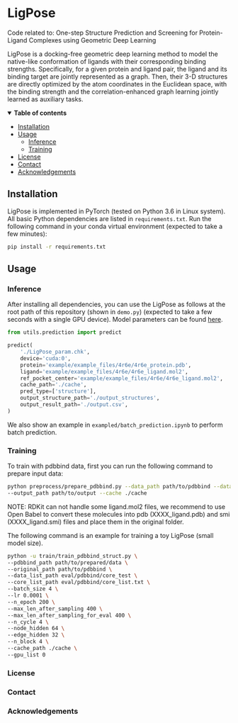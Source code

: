 # LigPose

Code related to: One-step Structure Prediction and Screening for Protein-Ligand Complexes using Geometric Deep Learning

LigPose is a docking-free geometric deep learning method to model the native-like conformation of ligands 
with their corresponding binding strengths. Specifically, for a given protein and ligand pair, 
the ligand and its binding target are jointly represented as a graph. 
Then, their 3-D structures are directly optimized by the atom coordinates in the Euclidean space, 
with the binding strength and the correlation-enhanced graph learning jointly learned as auxiliary tasks.


<details open><summary><b>Table of contents</b></summary>

- [Installation](#installation)
- [Usage](#usage)
  - [Inference](#inference)
  - [Training](#training)
- [License](#license)
- [Contact](#contact)
- [Acknowledgements](#acknowledgements)
</details>


## Installation <a name="installation"></a>

LigPose is implemented in PyTorch (tested on Python 3.6 in Linux system). All basic Python dependencies are listed in `requirements.txt`. 
Run the following command in your conda virtual environment (expected to take a few minutes):
  ```sh
  pip install -r requirements.txt
  ```

## Usage <a name="usage"></a>

### Inference <a name="inference"></a>


After installing all dependencies, you can use the LigPose as follows at the root path of this repository (shown in `demo.py`)
(expected to take a few seconds with a single GPU device). 
Model parameters can be found [here](https://1drv.ms/u/c/469b767efa9cca5a/EYKauV0h1dZHhZuNKcWzb9wBZFpOheesP8wnSdt_ImuZqw?e=R3kJ22).
```python
from utils.prediction import predict

predict(
    './LigPose_param.chk',                                              # path to LigPose parameters
    device='cuda:0',                                                    # device
    protein='example/example_files/4r6e/4r6e_protein.pdb',              # path to protein (receptor) file
    ligand='example/example_files/4r6e/4r6e_ligand.mol2',               # path to ligand file, or SMILES
    ref_pocket_center='example/example_files/4r6e/4r6e_ligand.mol2',    # a file for selecting pocket atoms (e.g. predictions from Fpocket)
    cache_path='./cache',                                               # a temporary path for saving processed files
    pred_type=['structure'],                                            # tasks (['structure'] for structure prediction // ['screening'] for virtual screening // ['structure', 'screening'])
    output_structure_path='./output_structures',                        # path to saving output structures
    output_result_path='./output.csv',                                  # path to saving output records (in csv format)
)
```

We also show an example in `exampled/batch_prediction.ipynb` to perform batch prediction.


### Training <a name="training"></a>

To train with pdbbind data, first you can run the following command to prepare input data:
```bash
python preprocess/prepare_pdbbind.py --data_path path/to/pdbbind --data_suppl_path path/to/INDEX_general_PL_data.year 
--output_path path/to/output --cache ./cache
```
NOTE: RDKit can not handle some ligand.mol2 files, we recommend to use Open Babel to convert these molecules into 
pdb (XXXX_ligand.pdb) and smi (XXXX_ligand.smi) files and place them in the original folder.

The following command is an example for training a toy LigPose (small model size).
```bash
python -u train/train_pdbbind_struct.py \
--pdbbind_path path/to/prepared/data \
--original_path path/to/pdbbind \
--data_list_path eval/pdbbind/core_test \
--core_list_path eval/pdbbind/core_list.txt \
--batch_size 4 \
--lr 0.0001 \
--n_epoch 200 \
--max_len_after_sampling 400 \
--max_len_after_sampling_for_eval 400 \
--n_cycle 4 \
--node_hidden 64 \
--edge_hidden 32 \
--n_block 4 \
--cache_path ./cache \
--gpu_list 0
```

### License <a name="license"></a>

### Contact <a name="contact"></a>

### Acknowledgements <a name="acknowledgements"></a>

















